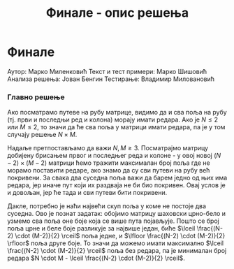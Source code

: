 ﻿---
title: Финале - опис решења
---

# Финале

Аутор: Марко Миленковић
Текст и тест примери: Марко Шишовић
Анализа решења: Јован Бенгин
Тестирање: Владимир Миловановић

###  Главно решење

Ако посматрамо путеве на рубу матрице, видимо да и сва поља на рубу (тј. први и последњи ред и колона) морају имати редара. Ако је $N \leq 2$ или $M \leq 2$, то значи да ће сва поља у матрици имати редара, па је у том случају решење $N \times M$.

Надаље претпостављамо да важи $N, M \geq 3$. Посматрајмо матрицу добијену брисањем првог и последњег реда и колоне - у овој новој $(N-2) \times (M-2)$ матрици ћемо тражити максималан број поља где не морамо поставити редаре, ако знамо да су сви путеви на рубу већ покривени. 
За свака два суседна поља важи да барем једно од њих има редара, јер иначе пут који их раздваја не би био покривен. Овај услов је и довољан, јер ће тада и сви путеви бити покривени.

Дакле, потребно је наћи највећи скуп поља у коме не постоје два суседна. Ово је познат задатак: обојимо матрицу шаховски црно-бело и узмемо сва поља оне боје која се више пута појављује. Пошто се број поља црне и беле боје разликује за највише један, биће $\lceil \frac{(N-2) \cdot (M-2)}{2} \rceil$ поља једне, и $\lfloor \frac{(N-2) \cdot (M-2)}{2} \rfloor$ поља друге боје. То значи да можемо имати максимално $\lceil \frac{(N-2) \cdot (M-2)}{2} \rceil$ поља без редара, па је минималан број редара $N \cdot M - \lceil \frac{(N-2) \cdot (M-2)}{2} \rceil$.



